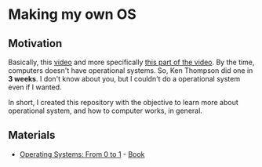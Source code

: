 # Making my own OS

## Motivation

Basically, this [video](https://www.youtube.com/watch?v=ZSRHeXYDLko) and more specifically [this part of the video](https://www.youtube.com/watch?v=ZSRHeXYDLko&t=2123s). By the time, computers doesn't have operational systems. So, Ken Thompson did one in **3 weeks**. I don't know about you, but I couldn't do a operational system even if I wanted.

In short, I created this repository with the objective to learn more about operational system, and how to computer works, in general.

## Materials

- [Operating Systems: From 0 to 1](https://github.com/tuhdo/os01) - [Book](https://github.com/tuhdo/os01/blob/master/Operating_Systems_From_0_to_1.pdf)
